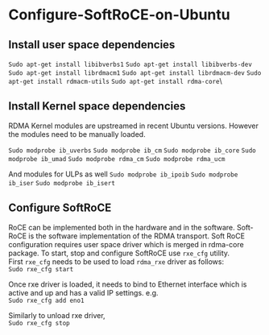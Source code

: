 # Configure-SoftRoCE-on-Ubuntu

## Install user space dependencies

`Sudo apt-get install libibverbs1`
`Sudo apt-get install libibverbs-dev`
`Sudo apt-get install librdmacm1`
`Sudo apt-get install librdmacm-dev`
`Sudo apt-get install rdmacm-utils`
`Sudo apt-get install rdma-core`\

## Install Kernel space dependencies

RDMA Kernel modules are upstreamed in recent Ubuntu versions. However the modules need to be manually loaded.

`Sudo modprobe ib_uverbs`
`Sudo modprobe ib_cm`
`Sudo modprobe ib_core`
`Sudo modprobe ib_umad`
`Sudo modprobe rdma_cm`
`Sudo modprobe rdma_ucm`

And modules for ULPs as well
`Sudo modprobe ib_ipoib`
`Sudo modprobe ib_iser`
`Sudo modprobe ib_isert`

## Configure SoftRoCE
RoCE can be implemented both in the hardware and in the software. Soft-RoCE is the software implementation of the RDMA transport. Soft RoCE configuration requires user space driver which is merged in rdma-core package. To start, stop and configure SoftRoCE use `rxe_cfg` utility.\
First `rxe_cfg` needs to be used to load `rdma_rxe` driver as follows:\
`Sudo rxe_cfg start`

Once rxe driver is loaded, it needs to bind to Ethernet interface which is active and up and has a valid IP settings. e.g.\
`Sudo rxe_cfg add eno1`
 
Similarly to unload rxe driver,\
`Sudo rxe_cfg stop`


